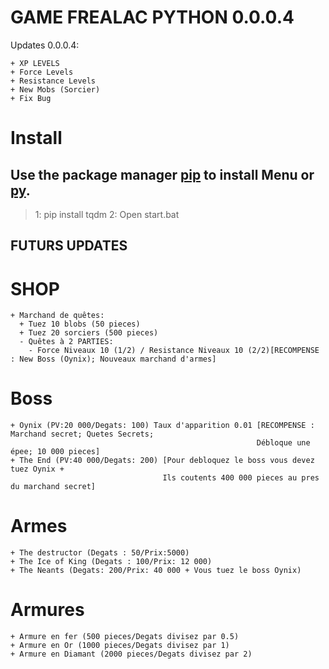 # GAME FREALAC PYTHON 0.0.0.4
Updates 0.0.0.4:
```
+ XP LEVELS
+ Force Levels
+ Resistance Levels
+ New Mobs (Sorcier)
+ Fix Bug
```

# Install 

## Use the package manager [pip](https://pip.pypa.io/en/stable/) to install Menu or [py](https://www.python.org/downloads/).

> 1: pip install tqdm
> 2: Open start.bat

## FUTURS UPDATES
# SHOP
```
+ Marchand de quêtes:
  + Tuez 10 blobs (50 pieces)
  + Tuez 20 sorciers (500 pieces)
  - Quêtes à 2 PARTIES:
    - Force Niveaux 10 (1/2) / Resistance Niveaux 10 (2/2)[RECOMPENSE : New Boss (Oynix); Nouveaux marchand d'armes]
```
# Boss
```
+ Oynix (PV:20 000/Degats: 100) Taux d'apparition 0.01 [RECOMPENSE : Marchand secret; Quetes Secrets; 
                                                       Débloque une épee; 10 000 pieces]
+ The End (PV:40 000/Degats: 200) [Pour debloquez le boss vous devez tuez Oynix + 
                                  Ils coutents 400 000 pieces au pres du marchand secret]
```
# Armes
```
+ The destructor (Degats : 50/Prix:5000)
+ The Ice of King (Degats : 100/Prix: 12 000)
+ The Neants (Degats: 200/Prix: 40 000 + Vous tuez le boss Oynix)
```
# Armures
```
+ Armure en fer (500 pieces/Degats divisez par 0.5)
+ Armure en Or (1000 pieces/Degats divisez par 1)
+ Armure en Diamant (2000 pieces/Degats divisez par 2)
```
